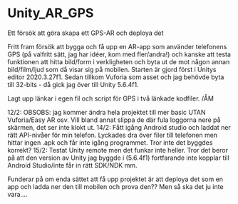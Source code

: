 # Unity_AR_GPS
 Ett försök att göra skapa ett GPS-AR och deploya det

Fritt fram försök att bygga och få upp en AR-app som använder telefonens GPS (på valfritt sätt, jag har idéer, kom med fler/andra!) och kanske att testa funktionen att hitta bild/form i verkligheten och byta ut de mot någon annan bild/film/ljud som då visar sig på mobilen. Starten är gjord först i Unitys editor 2020.3.27f1. Sedan tillkom Vuforia som asset och jag behövde byta till 32-bits - då gick jag över till Unity 5.6.4f1. 

Lagt upp länkar i egen fil och script för GPS i två länkade kodfiler. /ÅM

12/2: OBSOBS: jag kommer ändra hela projektet till mer basic UTAN Vuforia/Easy AR osv. Vill bland annat slippa de där fula loggorna nere på skärmen, det ser inte klokt ut.
14/2: Fått igång Android studio och laddat ner rätt API-nivåer för min telefon. Lyckades dra över filer till telefonen men hittar ingen .apk och får inte igång programmet. Tror inte det byggdes korrekt? 
15/2: Testat Unity remote men det funkar inte heller. Tror det beror på att den version av Unity jag byggde i (5.6.4f1) fortfarande inte kopplar till Android Studio/inte får in rätt SDK/NDK mm. 

Funderar på om enda sättet att få upp projektet är att deploya det som en app och ladda ner den till mobilen och prova den?? Men så ska det ju inte vara....

